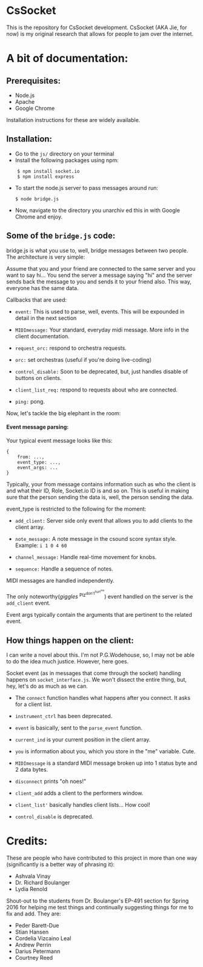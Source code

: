 # CsSocket

This is the repository for CsSocket development. CsSocket (AKA Jie, for now) is my original research that allows for people to jam over the internet.

# A bit of documentation:

## Prerequisites:

- Node.js
- Apache
- Google Chrome

Installation instructions for these are widely available.

## Installation:

- Go to the `js/` directory on your terminal
- Install the following packages using npm:

```
    $ npm install socket.io
    $ npm install express
```


- To start the node.js server to pass messages around run:

    ```
    $ node bridge.js
    ```    
- Now, navigate to the directory you unarchiv ed this in with Google Chrome and enjoy.

## Some of the `bridge.js` code:

bridge.js is what you use to, well, bridge messages between two people. The architecture is very simple:

Assume that you and your friend are connected to the same server and you want to say hi... You send the server a message saying "hi" and the server sends back the message to you and sends it to your friend also. This way, everyone has the same data.

Callbacks that are used:


- `event:` This is used to parse, well, events. This will be expounded in detail in the next section

- `MIDImessage:` Your standard, everyday midi message. More info in the client documentation.

- `request_orc:` respond to orchestra requests.

- `orc:` set orchestras (useful if you're doing live-coding)

- `control_disable:` Soon to be deprecated, but, just handles disable of buttons on clients.

- `client_list_req:` respond to requests about who are connected.

- `ping:` pong.


Now, let's tackle the big elephant in the room:

#### Event message parsing:

Your typical event message looks like this:

```
{
    from: ...,
    event_type: ...,
    event_args: ...
}
```

Typically, your from message contains information such as who the client is and what their ID, Role, Socket.io ID is and so on. This is useful in making sure that the person sending the data is, well, the person sending the data.

event_type is restricted to the following for the moment:

- `add_client:` Server side only event that allows you to add clients to the client array.

- `note_message:` A note message in the csound score syntax style. Example: `i 1 0 4 60`

- `channel_message:` Handle real-time movement for knobs.

- `sequence:` Handle a sequence of notes.

MIDI messages are handled independently.

The only noteworthy(*giggles* <sup>Plz<sup>don't<sup>hurt<sup>me</sup></sup></sup></sup>) event handled on the server is the `add_client` event.

Event args typically contain the arguments that are pertinent to the related event.

## How things happen on the client:

I can write a novel about this. I'm not P.G.Wodehouse, so, I may not be able to do the idea much justice. However, here goes.

Socket event (as in messages that come through the socket) handling  happens on `socket_interface.js`. We won't dissect the entire thing, but, hey, let's do as much as we can.


- The `connect` function handles what happens after you connect. It asks for a client list.

- `instrument_ctrl` has been deprecated.

- `event` is basically, sent to the `parse_event` function.

- `current_ind` is your current position in the client array.

-  `you` is information about you, which you store in the "me" variable. Cute.

- `MIDImessage` is a standard MIDI message broken up into 1 status byte and 2 data bytes.

- `disconnect` prints "oh noes!"

- `client_add` adds a client to the performers window.

- `client_list'` basically handles client lists... How cool!

- `control_disable` is deprecated.
# Credits:

These are people who have contributed to this project in more than one way (significantly is a better way of phrasing it):

- Ashvala Vinay
- Dr. Richard Boulanger
- Lydia Renold

Shout-out to the students from Dr. Boulanger's EP-491 section for Spring 2016 for helping me test things and continually suggesting things for me to fix and add. They are:

- Peder Barett-Due
- Stian Hansen
- Cordelia Vizcaino Leal
- Andrew Perrin
- Darius Petermann
- Courtney Reed
